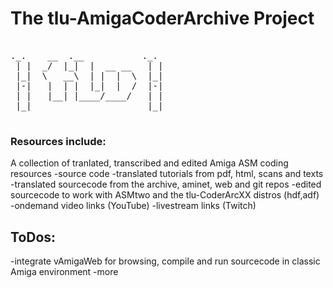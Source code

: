 # The tlu-AmigaCoderArchive Project
<pre>

._.    __  .__           ._.
 | |  _/  |_|  |  __ __   | |
 |_|  \   __\  | |  |  \  |_|
 |-|   |  | |  |_|  |  /  |-|
 | |   |__| |____/____/   | |
 |_|                      |_|                                                                                                                         
                                                                                                           
</pre>
<h3> Resources include: </h3>
A collection of tranlated, transcribed and edited Amiga ASM coding resources
-source code
-translated tutorials from pdf, html, scans and texts
-translated sourcecode from the archive, aminet, web and git repos
-edited sourcecode to work with ASMtwo and the tlu-CoderArcXX distros (hdf,adf)
-ondemand video links (YouTube)
-livestream links (Twitch)

## ToDos:
-integrate vAmigaWeb for browsing, compile and run sourcecode in classic Amiga environment
-more
